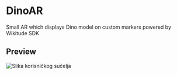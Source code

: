 # DinoAR
 Small AR which displays Dino model on custom markers powered by Wikitude SDK
 
 
 ## Preview
 <img alt="Slika korisničkog sučelja" src="https://github.com/TheJakov/DinoAR/blob/main/Readme/dino_ar_20MB.gif">

